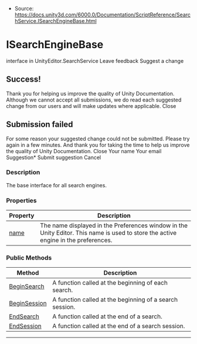 * Source: https://docs.unity3d.com/6000.0/Documentation/ScriptReference/SearchService.ISearchEngineBase.html

# ISearchEngineBase
interface in UnityEditor.SearchService
Leave feedback
Suggest a change
## Success!
Thank you for helping us improve the quality of Unity Documentation. Although we cannot accept all submissions, we do read each suggested change from our users and will make updates where applicable.
Close
## Submission failed
For some reason your suggested change could not be submitted. Please <a>try again</a> in a few minutes. And thank you for taking the time to help us improve the quality of Unity Documentation.
Close
Your name Your email Suggestion* Submit suggestion
Cancel
### Description
The base interface for all search engines.
### Properties
Property | Description  
---|---  
[name](https://docs.unity3d.com/6000.0/Documentation/ScriptReference/SearchService.ISearchEngineBase-name.html) | The name displayed in the Preferences window in the Unity Editor. This name is used to store the active engine in the preferences.  
### Public Methods
Method | Description  
---|---  
[BeginSearch](https://docs.unity3d.com/6000.0/Documentation/ScriptReference/SearchService.ISearchEngineBase.BeginSearch.html) | A function called at the beginning of each search.  
[BeginSession](https://docs.unity3d.com/6000.0/Documentation/ScriptReference/SearchService.ISearchEngineBase.BeginSession.html) | A function called at the beginning of a search session.  
[EndSearch](https://docs.unity3d.com/6000.0/Documentation/ScriptReference/SearchService.ISearchEngineBase.EndSearch.html) | A function called at the end of a search.  
[EndSession](https://docs.unity3d.com/6000.0/Documentation/ScriptReference/SearchService.ISearchEngineBase.EndSession.html) | A function called at the end of a search session.  
* * *
